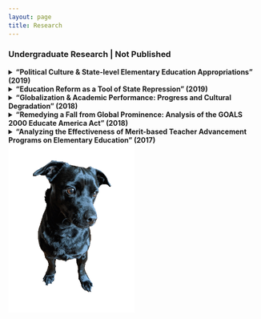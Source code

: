 ```yaml
---
layout: page
title: Research
---
```


<div class="text-left">
  <h3>Undergraduate Research | Not Published</h3>
  
<details>
  <summary>
    <b>“Political Culture & State-level Elementary Education Appropriations” (2019)</b>
  </summary>
  <p>
    Utilized Elazar’s political culture typology, Heck’s applied political culture framework on higher education appropriations, and Wirt’s study on legislator response to political culture to explore the link between a state legislature’s dominant political culture and elementary education appropriations
  </p>
  </details>

  <details> 
  <summary>
    <b>“Education Reform as a Tool of State Repression” (2019)</b>
  </summary>
  <p>
   Utilized Finkel and Davenport’s characterizations of state repression to conduct a case study on Canada’s use of education reform as a tool of state repression to subjugate the aboriginal population into residential schools via The Indian Act of 1876
  </p>
</details>
 
<details>
  <summary>
    <b>“Globalization & Academic Performance: Progress and Cultural Degradation” (2018)</b>
  </summary>
  <p>
    Utilized OLS regression analysis on the KOF Globalization Index and the Programme for International Student Assessment (PISA) data to explore the link between globalization and academic performance
  </p>
  </details>

<details>
  <summary>
    <b>“Remedying a Fall from Global Prominence: Analysis of the GOALS 2000 Educate America Act”	(2018)</b>
  </summary>
  <p>
    Utilized John Kingdon's Policy Streams Model and Graham Allison's Governmental Politics Model to study the formulation and implementation of the GOALS 2000: Educate America Act
  </p>
  </details>

  <details>
  <summary>
    <b>“Analyzing the Effectiveness of Merit-based Teacher Advancement Programs on Elementary Education”	(2017)</b>
  </summary>
  <p>
    Utilized OLS regression analysis on state-level standardized testing data and government-funded teacher advancement programs to explore the link between merit pay and academic performance
  </p>
  </details>
  
</div>
  <img src="assets/img/orion_my_dog_gif.gif" alt="dog" style="width:50%">


